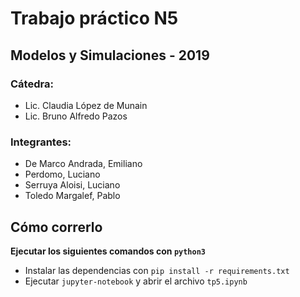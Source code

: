 # Trabajo práctico N5

## Modelos y Simulaciones - 2019

### Cátedra:

- Lic. Claudia López de Munain
- Lic. Bruno Alfredo Pazos

### Integrantes:

- De Marco Andrada, Emiliano
- Perdomo, Luciano
- Serruya Aloisi, Luciano
- Toledo Margalef, Pablo

## Cómo correrlo

**Ejecutar los siguientes comandos con `python3`**

- Instalar las dependencias con `pip install -r requirements.txt`
- Ejecutar `jupyter-notebook` y abrir el archivo `tp5.ipynb`
